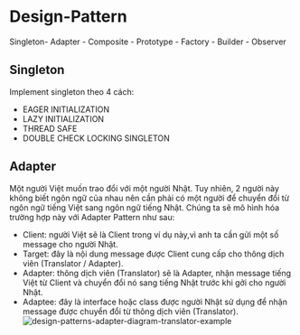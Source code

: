# Design-Pattern
Singleton- Adapter - Composite - Prototype - Factory - Builder - Observer

## Singleton
Implement singleton theo 4 cách:
  - EAGER INITIALIZATION
  - LAZY INITIALIZATION
  - THREAD SAFE
  - DOUBLE CHECK LOCKING SINGLETON

## Adapter
Một người Việt muốn trao đổi với một người Nhật. Tuy nhiên, 2 người này không biết ngôn ngữ của nhau nên cần phải có một người để chuyển đổi từ ngôn ngữ tiếng Việt sang ngôn ngữ tiếng Nhật. Chúng ta sẽ mô hình hóa trường hợp này với Adapter Pattern như sau:
  - Client: người Việt sẽ là Client trong ví dụ này,vì anh ta cần gửi một số message cho người Nhật.
  - Target: đây là nội dung message được Client cung cấp cho thông dịch viên (Translator / Adapter).
  - Adapter: thông dịch viên (Translator) sẽ là Adapter, nhận message tiếng Việt từ Client và chuyển đổi nó sang tiếng Nhật trước khi gởi cho người Nhật.
  - Adaptee: đây là interface hoặc class được người Nhật sử dụng để nhận message được chuyển đổi từ thông dịch viên (Translator).
![design-patterns-adapter-diagram-translator-example](https://user-images.githubusercontent.com/60953757/78984804-5bbe7f80-7b51-11ea-9ff5-54b286d0e118.png)
